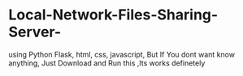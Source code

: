 # Local-Network-Files-Sharing-Server-
using Python Flask, html, css, javascript, But If You dont want know anything, Just Download and Run this ,Its works definetely 
